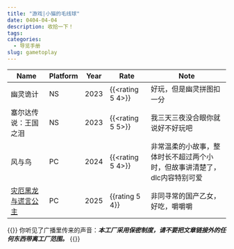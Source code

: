 ```yaml
---
title: "游戏|小猫的毛线球"
date: 0404-04-04
description: 收拾一下！
tags:
categories:
  - 导览手册
slug: gametoplay
---
```

<style>
  blockquote {
    color: #2a4f43; /* 设置字体颜色 */
  }
</style>
|Name|Platform|Year|Rate|Note|
|----|--------|----|--------|----|
|幽灵诡计|NS|2023|{{<rating 5 4>}}|好玩，但是幽灵拼图扣一分
|塞尔达传说：王国之泪|NS|2023|{{<rating 5 5>}}|我三天三夜没合眼你就说好不好玩吧
|风与鸟|PC|2024|{{<rating 5 4>}}|非常温柔的小故事，整体时长不超过两个小时，但故事讲清楚了，dlc内容特别可爱
|[灾厄黑龙与谎言公主](https://ccaatthouse.icu/posts/%E6%B8%B8%E6%88%8F/blackdragonandliar/)|PC|2025|{{rating 5 4}}|非同寻常的国产乙女，好吃，嚼嚼嚼


{{<card>}}
你听见了广播里传来的声音：***本工厂采用保密制度，请不要把文章链接外的任何东西带离工厂范围。***
{{</card>}}
